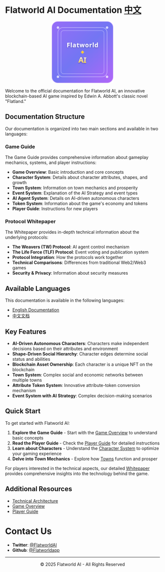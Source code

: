 # Flatworld AI Documentation [中文](README-zh.md)

<p align="center">
  <img src="logo.svg" alt="Flatworld AI Logo" width="200">
</p>

Welcome to the official documentation for Flatworld AI, an innovative blockchain-based AI game inspired by Edwin A. Abbott's classic novel "Flatland."

## Documentation Structure

Our documentation is organized into two main sections and available in two languages:

### Game Guide
The Game Guide provides comprehensive information about gameplay mechanics, systems, and player instructions:

- **Game Overview**: Basic introduction and core concepts
- **Character System**: Details about character attributes, shapes, and growth
- **Town System**: Information on town mechanics and prosperity
- **Event System**: Explanation of the AI Strategy and event types
- **AI Agent System**: Details on AI-driven autonomous characters
- **Token System**: Information about the game's economy and tokens
- **Player Guide**: Instructions for new players

### Protocol Whitepaper
The Whitepaper provides in-depth technical information about the underlying protocols:

- **The Weavers (TW) Protocol**: AI agent control mechanism
- **The Life Force (TLF) Protocol**: Event voting and publication system
- **Protocol Integration**: How the protocols work together
- **Technical Comparisons**: Differences from traditional Web2/Web3 games
- **Security & Privacy**: Information about security measures

## Available Languages

This documentation is available in the following languages:

- [English Documentation](/en/Guide/README.md)
- [中文文档](/zh-cn/Guide/README.md)

## Key Features

- **AI-Driven Autonomous Characters**: Characters make independent decisions based on their attributes and environment
- **Shape-Driven Social Hierarchy**: Character edges determine social status and abilities
- **Blockchain Asset Ownership**: Each character is a unique NFT on the blockchain
- **Town System**: Complex social and economic networks between multiple towns
- **Attribute Token System**: Innovative attribute-token conversion mechanism
- **Event System with AI Strategy**: Complex decision-making scenarios

## Quick Start

To get started with Flatworld AI:

1. **Explore the Game Guide** - Start with the [Game Overview](/en/Guide/GameOverview.md) to understand basic concepts
2. **Read the Player Guide** - Check the [Player Guide](/en/Guide/PlayerGuide.md) for detailed instructions
3. **Learn about Characters** - Understand the [Character System](/en/Guide/CharacterSystem.md) to optimize your gaming experience
4. **Delve into Town Mechanics** - Explore how [Towns](/en/Guide/TownSystem.md) function and prosper

For players interested in the technical aspects, our detailed [Whitepaper](/en/whitepaper/0-description.md) provides comprehensive insights into the technology behind the game.

## Additional Resources

- [Technical Architecture](/en/Guide/TechnicalArchitecture.md)
- [Game Overview](/en/Guide/GameOverview.md)
- [Player Guide](/en/Guide/PlayerGuide.md)

# Contact Us

- **Twitter**: [@FlatworldAI](https://x.com/FlatworldAI)
- **Github**: [@Flatworldapp](https://github.com/Flatworldapp)

---

<p align="center">
  © 2025 Flatworld AI - All Rights Reserved
</p>
